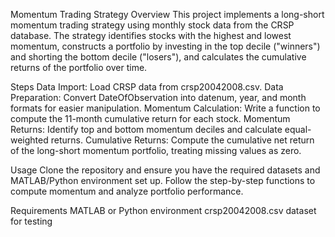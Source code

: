 Momentum Trading Strategy
Overview
This project implements a long-short momentum trading strategy using monthly stock data from the CRSP database. The strategy identifies stocks with the highest and lowest momentum, constructs a portfolio by investing in the top decile ("winners") and shorting the bottom decile ("losers"), and calculates the cumulative returns of the portfolio over time.

Steps
Data Import: Load CRSP data from crsp20042008.csv.
Data Preparation: Convert DateOfObservation into datenum, year, and month formats for easier manipulation.
Momentum Calculation: Write a function to compute the 11-month cumulative return for each stock.
Momentum Returns: Identify top and bottom momentum deciles and calculate equal-weighted returns.
Cumulative Returns: Compute the cumulative net return of the long-short momentum portfolio, treating missing values as zero.

Usage
Clone the repository and ensure you have the required datasets and MATLAB/Python environment set up.
Follow the step-by-step functions to compute momentum and analyze portfolio performance.

Requirements
MATLAB or Python environment
crsp20042008.csv dataset for testing
